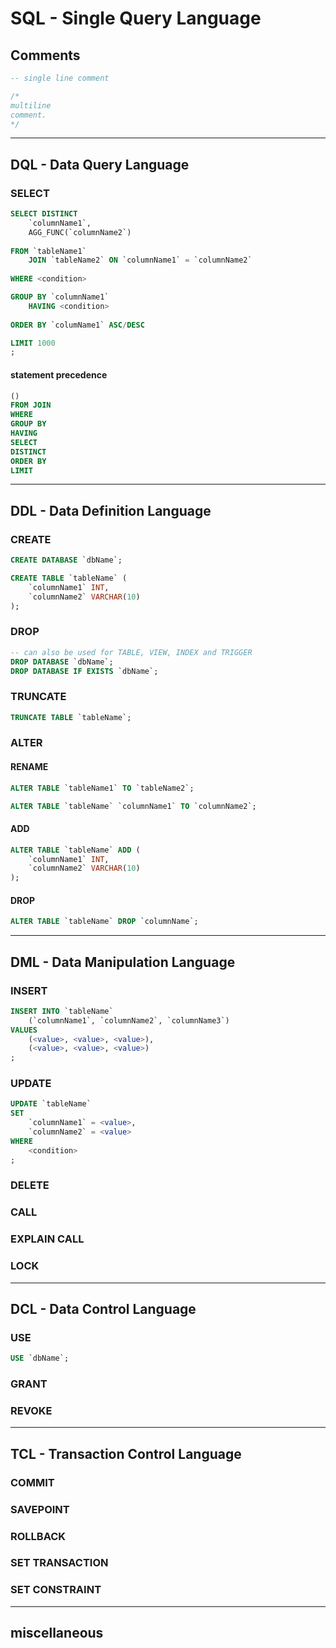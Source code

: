 <!-- 
https://www.freecodecamp.org/news/learn-sql-in-10-minutes/
https://www.sqltutorial.org/sql-cheat-sheet/
https://www.programiz.com/sql/data-types
https://www.scaler.com/topics/ddl-dml-dcl/
 -->
 
# SQL - Single Query Language

## Comments

```sql
-- single line comment
```

```sql
/*
multiline 
comment.
*/
```

---
## DQL - Data Query Language

### SELECT

```sql
SELECT DISTINCT 
	`columnName1`,
	AGG_FUNC(`columnName2`)
	
FROM `tableName1`
	JOIN `tableName2` ON `columnName1` = `columnName2`
	
WHERE <condition>

GROUP BY `columnName1`
	HAVING <condition>
	
ORDER BY `columName1` ASC/DESC 

LIMIT 1000
;
```

#### statement precedence

```sql
()
FROM JOIN
WHERE
GROUP BY
HAVING
SELECT
DISTINCT
ORDER BY
LIMIT
```
---
## DDL - Data Definition Language

### CREATE
```sql
CREATE DATABASE `dbName`;
```

```sql
CREATE TABLE `tableName` (
    `columnName1` INT,
    `columnName2` VARCHAR(10)
);
```

### DROP
```sql
-- can also be used for TABLE, VIEW, INDEX and TRIGGER
DROP DATABASE `dbName`; 
DROP DATABASE IF EXISTS `dbName`;
```

### TRUNCATE
```sql
TRUNCATE TABLE `tableName`;
```

### ALTER

#### RENAME
```sql
ALTER TABLE `tableName1` TO `tableName2`;

ALTER TABLE `tableName` `columnName1` TO `columnName2`;
```

#### ADD
```sql
ALTER TABLE `tableName` ADD (
    `columnName1` INT,
    `columnName2` VARCHAR(10)
);
```

#### DROP
```sql
ALTER TABLE `tableName` DROP `columnName`;
```

---
## DML - Data Manipulation Language
### INSERT

```sql
INSERT INTO `tableName` 
	(`columnName1`, `columnName2`, `columnName3`)
VALUES
	(<value>, <value>, <value>),
	(<value>, <value>, <value>)
;
```
### UPDATE

```sql
UPDATE `tableName` 
SET 
	`columnName1` = <value>, 
	`columnName2` = <value>
WHERE
	<condition>
;
```
### DELETE
### CALL
### EXPLAIN CALL
### LOCK

---
## DCL - Data Control Language

### USE
```sql
USE `dbName`;
```
### GRANT
### REVOKE

---
## TCL - Transaction Control Language

### COMMIT
### SAVEPOINT
### ROLLBACK
### SET TRANSACTION
### SET CONSTRAINT

---
## miscellaneous
